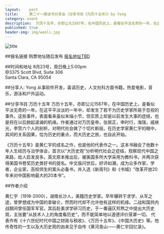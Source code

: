 ```yaml
---
layout:    post
title:     第二十一期读书分享会（分享书目《万历十五年》）by Yong 
category: event 
description:  万历十五年，亦即公元1587年，在中国历史上，是看似平淡无奇的一年。在这平平淡淡的一年中，却发生了若干为历史学家所易于忽视的事件。这些事件，表面看来虽似末端小节，但实质上却是以前发生大事的症结，也是将在以后掀起波澜的机缘。
published: true
header-img: img/wanli.jpg 
---
```


![title](http://lib.cufe.edu.cn/upload_files/article/34/7_20150625050250_20150625%E4%B8%87%E5%8E%86%E5%8D%81%E4%BA%94%E5%B9%B4.jpg)

##报名链接
购票地址随后发布
[报名地址TBD]()

##时间和地址
8月23号，周日晚上5:00pm <br>
@3375 Scott Blvd, Suite 306  
Santa Clara, CA 95054

##分享人: Yong 
从事软件开发，喜读历史，人文社科方面书籍，热爱电影，音乐，游泳和户外运动。

##分享书目 万历十五年
万历十五年，亦即公元1587年，在中国历史上，是看似平淡无奇的一年。在这平平淡淡的一年中，却发生了若干为历史学家所易于忽视的事件。这些事件，表面看来虽似末端小节，但实质上却是以前发生大事的症结，也是将在以后掀起波澜的机缘。作者通过对万历皇帝，张居正，申时行，海瑞，戚继光，李贽六个人的剖析，对明代社会做了个切片断层。在历史学家黄仁宇的眼中，其间的关系因果，恰为历史的重点，而大历史之旅，也自此开始。

《万历十五年》是黄仁宇的成名之作，也是他的代表作之一。这本书融会了他数十年人生经历与治学体会，首次以“大历史观”分析明代社会之症结，观察现代中国之来路，给人启发良多。英文原本推出后，被美国多所大学采用为教科书，并两次获得美国书卷奖历史类好书的提名。中文版问世后，好评如潮，成为众多作家，学者，企业家，高校师生的案头必备书，并入选《新周刊》和《书城》“改革开放20年来对中国影响最大的20本书”。
 
##作者介绍 

黄仁宇（1918-2000），湖南长沙人，美籍历史学家。早年辗转于求学、从军之途，曾梦想成为中国的拿破仑，然而时代却不允许他有这样的机缘。二战和国共内战期间曾任国军军官。其后赴美求学研习历史，于一番逼仄煎熬之中提出大历史观，主张要“从技术人上的角度看历史”，而不能简单地以道德评价笼罩一切。
代表作有《十六世纪时代中国之财政与税收》、《万历十五年》、《中国大历史》等。他传奇性的一生以及大历史观的由来见于自传《黄河青山——黄仁宇回忆录》。
